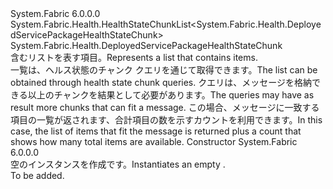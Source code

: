 <Type Name="DeployedServicePackageHealthStateChunkList" FullName="System.Fabric.Health.DeployedServicePackageHealthStateChunkList">
  <TypeSignature Language="C#" Value="public sealed class DeployedServicePackageHealthStateChunkList : System.Fabric.Health.HealthStateChunkList&lt;System.Fabric.Health.DeployedServicePackageHealthStateChunk&gt;" />
  <TypeSignature Language="ILAsm" Value=".class public auto ansi sealed beforefieldinit DeployedServicePackageHealthStateChunkList extends System.Fabric.Health.HealthStateChunkList`1&lt;class System.Fabric.Health.DeployedServicePackageHealthStateChunk&gt;" />
  <TypeSignature Language="DocId" Value="T:System.Fabric.Health.DeployedServicePackageHealthStateChunkList" />
  <TypeSignature Language="VB.NET" Value="Public NotInheritable Class DeployedServicePackageHealthStateChunkList&#xA;Inherits HealthStateChunkList(Of DeployedServicePackageHealthStateChunk)" />
  <TypeSignature Language="F#" Value="type DeployedServicePackageHealthStateChunkList = class&#xA;    inherit HealthStateChunkList&lt;DeployedServicePackageHealthStateChunk&gt;" />
  <AssemblyInfo>
    <AssemblyName>System.Fabric</AssemblyName>
    <AssemblyVersion>6.0.0.0</AssemblyVersion>
  </AssemblyInfo>
  <Base>
    <BaseTypeName>System.Fabric.Health.HealthStateChunkList&lt;System.Fabric.Health.DeployedServicePackageHealthStateChunk&gt;</BaseTypeName>
    <BaseTypeArguments>
      <BaseTypeArgument TypeParamName="T">System.Fabric.Health.DeployedServicePackageHealthStateChunk</BaseTypeArgument>
    </BaseTypeArguments>
  </Base>
  <Interfaces />
  <Docs>
    <summary>
            <span data-ttu-id="6fe91-101">含むリストを表す<see cref="T:System.Fabric.Health.DeployedServicePackageHealthStateChunk" />項目。</span><span class="sxs-lookup"><span data-stu-id="6fe91-101">Represents a list that contains <see cref="T:System.Fabric.Health.DeployedServicePackageHealthStateChunk" /> items.</span></span>
            </summary>
    <remarks><span data-ttu-id="6fe91-102">一覧は、ヘルス状態のチャンク クエリを通じて取得できます。</span><span class="sxs-lookup"><span data-stu-id="6fe91-102">The list can be obtained through health state chunk queries.</span></span> <span data-ttu-id="6fe91-103">クエリは、メッセージを格納できる以上のチャンクを結果として必要があります。</span><span class="sxs-lookup"><span data-stu-id="6fe91-103">The queries may have as result more chunks that can fit a message.</span></span>
            <span data-ttu-id="6fe91-104">この場合、メッセージに一致する項目の一覧が返されます、合計項目の数を示すカウントを利用できます。</span><span class="sxs-lookup"><span data-stu-id="6fe91-104">In this case, the list of items that fit the message is returned plus a count that shows how many total items are available.</span></span></remarks>
  </Docs>
  <Members>
    <Member MemberName=".ctor">
      <MemberSignature Language="C#" Value="public DeployedServicePackageHealthStateChunkList ();" />
      <MemberSignature Language="ILAsm" Value=".method public hidebysig specialname rtspecialname instance void .ctor() cil managed" />
      <MemberSignature Language="DocId" Value="M:System.Fabric.Health.DeployedServicePackageHealthStateChunkList.#ctor" />
      <MemberSignature Language="VB.NET" Value="Public Sub New ()" />
      <MemberType>Constructor</MemberType>
      <AssemblyInfo>
        <AssemblyName>System.Fabric</AssemblyName>
        <AssemblyVersion>6.0.0.0</AssemblyVersion>
      </AssemblyInfo>
      <Parameters />
      <Docs>
        <summary>
            <span data-ttu-id="6fe91-105">空のインスタンスを作成<see cref="T:System.Fabric.Health.DeployedServicePackageHealthStateChunkList" />です。</span><span class="sxs-lookup"><span data-stu-id="6fe91-105">Instantiates an empty <see cref="T:System.Fabric.Health.DeployedServicePackageHealthStateChunkList" />.</span></span>
            </summary>
        <remarks>To be added.</remarks>
      </Docs>
    </Member>
  </Members>
</Type>